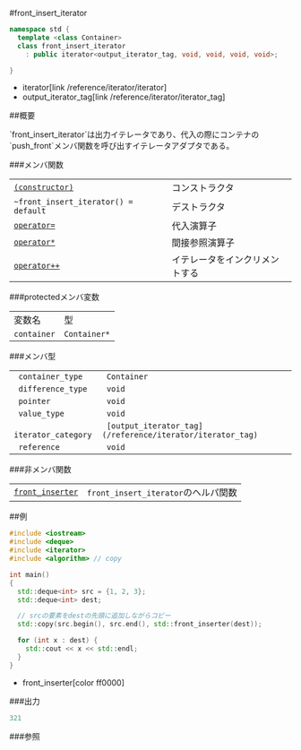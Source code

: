 #front_insert_iterator
```cpp
namespace std {
  template <class Container>
  class front_insert_iterator
    : public iterator<output_iterator_tag, void, void, void, void>;

}
```
* iterator[link /reference/iterator/iterator]
* output_iterator_tag[link /reference/iterator/iterator_tag]

##概要
<p>`front_insert_iterator`は出力イテレータであり、代入の際にコンテナの`push_front`メンバ関数を呼び出すイテレータアダプタである。
</p>

###メンバ関数

| | |
|------------------------------------------------------------------------------------------------------------------------------------------------|-----------------------------------------------|
| [`(constructor)`](./front_insert_iterator) | コンストラクタ |
| `~front_insert_iterator() = default` | デストラクタ |
| [`operator=`](./op_assign) | 代入演算子 |
| [`operator*`](./op_deref) | 間接参照演算子 |
| [`operator++`](./op_increment) | イテレータをインクリメントする |

###protectedメンバ変数

| | |
|------------------------|-------------------------|
| 変数名 | 型 |
| `container` | `Container*` |

###メンバ型


| | |
|--------------------------------|-----------------------------------------------------------------------------------------------------------------------|
|` container_type` |` Container` |
|` difference_type` |` void` |
|` pointer` |` void` |
|` value_type` |` void` |
|` iterator_category` |` [output_iterator_tag](/reference/iterator/iterator_tag)` |
|` reference` |` void` |

###非メンバ関数

| | |
|------------------------------------------------------------------------------------------------------------------------------------------|------------------------------------------------------|
| [`front_inserter`](./front_inserter) | `front_insert_iterator`のヘルパ関数 |


##例
```cpp
#include <iostream>
#include <deque>
#include <iterator>
#include <algorithm> // copy

int main()
{
  std::deque<int> src = {1, 2, 3};
  std::deque<int> dest;

  // srcの要素をdestの先頭に追加しながらコピー
  std::copy(src.begin(), src.end(), std::front_inserter(dest));

  for (int x : dest) {
    std::cout << x << std::endl;
  }
}
```
* front_inserter[color ff0000]

###出力
```cpp
321
```

###参照

